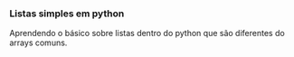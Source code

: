 ### Listas simples em python

Aprendendo o básico sobre listas dentro do python que são diferentes do arrays comuns.